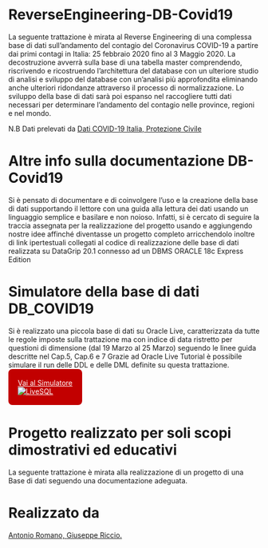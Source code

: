 # ReverseEngineering-DB-Covid19
La seguente trattazione è mirata al Reverse Engineering di una complessa base di dati sull’andamento del contagio del Coronavirus COVID-19 a partire dai primi contagi in Italia: 25 febbraio 2020 fino al 3 Maggio 2020. La decostruzione avverrà sulla base di una tabella master comprendendo, riscrivendo e ricostruendo l’architettura del database con un ulteriore studio di analisi e sviluppo del database con un’analisi più approfondita eliminando anche ulteriori ridondanze attraverso il processo di normalizzazione. Lo sviluppo della base di dati sarà poi espanso nel raccogliere tutti dati necessari per determinare l’andamento del contagio nelle province, regioni e nel mondo.

N.B Dati prelevati da <a title="datiDPCM" href="https://github.com/pcm-dpc/COVID-19" target="_blank" > Dati COVID-19 Italia, Protezione Civile</a>

# Altre info sulla documentazione DB-Covid19
Si è pensato di documentare e di coinvolgere l’uso e la creazione della base di dati
supportando il lettore con una guida alla lettura dei dati usando un linguaggio semplice e basilare
e non noioso. Infatti, si è cercato di seguire la traccia assegnata per la realizzazione del progetto
usando e aggiungendo nostre idee affinché diventasse un progetto completo arricchendolo inoltre
di link ipertestuali collegati al codice di realizzazione delle base di dati realizzata su DataGrip 20.1
connesso ad un DBMS ORACLE 18c Express Edition

# Simulatore della base di dati DB_COVID19
Si è realizzato una piccola base di dati su Oracle Live, caratterizzata da tutte le regole imposte sulla trattazione ma con indice di data ristretto per questioni di dimensione (dal 19 Marzo al 25 Marzo) seguendo le linee guida descritte nel Cap.5, Cap.6 e 7
Grazie ad Oracle Live Tutorial è possibile simulare il run delle DDL e delle DML definite su
questa trattazione.<br>
<a href="https://livesql.oracle.com/apex/livesql/file/tutorial_J6ZPO3GWTIOPQBJ48RHTTFJXB.html" target="blank" style="display:inline-block;border:18px solid rgb(194, 0, 0);border-radius:8px;padding:1px;background:linear-gradient(to left,rgb(194, 0, 0),rgb(194, 0, 0));color:rgb(255, 255, 255)" target="_blank"> Vai al Simulatore <br><img src="https://www.oracle.com/technetwork/database/live-sql-logo-2715850.png" alt="LiveSQL" ></a>


# Progetto realizzato per soli scopi dimostrativi ed educativi
La seguente trattazione è mirata alla realizzazione di un progetto di una Base di dati seguendo una documentazione adeguata.

# Realizzato da
<a title="Antonio Romano" href="https://github.com/LaErre9" target="_blank" > Antonio Romano, </a><a title="Giuseppe Riccio" href="https://github.com/giuseppericcio" target="_blank" > Giuseppe Riccio.</a>
